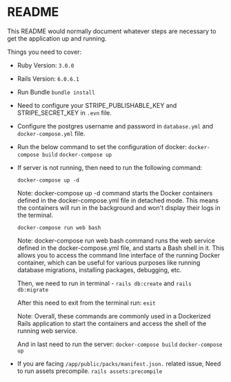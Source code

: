 # README

This README would normally document whatever steps are necessary to get the
application up and running.

Things you need to cover:

* Ruby Version: `3.0.0`

* Rails Version: `6.0.6.1`

* Run Bundle
  `bundle install`

* Need to configure your STRIPE_PUBLISHABLE_KEY and STRIPE_SECRET_KEY in `.evn` file.

* Configure the postgres username and password in `database.yml` and `docker-compose.yml` file.

* Run the below command to set the configuration of docker:
  `docker-compose build`
  `docker-compose up`

* If server is not running, then need to run the following command:

  `docker-compose up -d`

  Note: docker-compose up -d command starts the Docker containers defined in the docker-compose.yml file in detached mode. This means the containers will run in the background and won't display their logs in the terminal.

  `docker-compose run web bash`

  Note: docker-compose run web bash command runs the web service defined in the docker-compose.yml file, and starts a Bash shell in it. This allows you to access the command line interface of the running Docker container, which can be useful for various purposes like running database migrations, installing packages, debugging, etc.

  Then, we need to run in terminal - 
  `rails db:create` and `rails db:migrate`

  After this need to exit from the terminal run: `exit`

  Note: Overall, these commands are commonly used in a Dockerized Rails application to start the containers and access the shell of the running web service.

  And in last need to run the server:
    `docker-compose build`
    `docker-compose up`

* If you are facing `/app/public/packs/manifest.json.` related issue, Need to run assets precompile.
    `rails assets:precompile`
